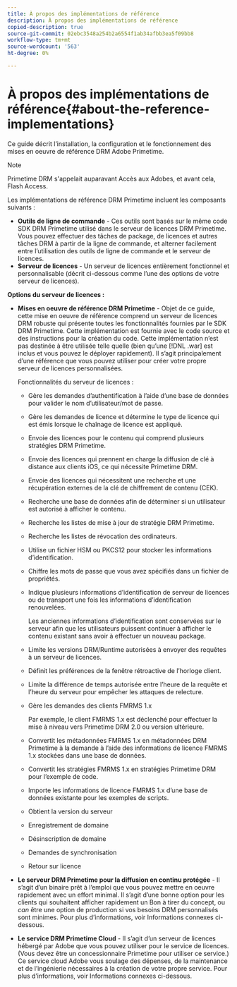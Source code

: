 ```yaml
---
title: À propos des implémentations de référence
description: À propos des implémentations de référence
copied-description: true
source-git-commit: 02ebc3548a254b2a6554f1ab34afbb3ea5f09bb8
workflow-type: tm+mt
source-wordcount: '563'
ht-degree: 0%

---
```


# À propos des implémentations de référence{#about-the-reference-implementations}

Ce guide décrit l’installation, la configuration et le fonctionnement des mises en oeuvre de référence DRM Adobe Primetime.

>[!NOTE]
>
>Primetime DRM s&#39;appelait auparavant Accès aux Adobes, et avant cela, Flash Access.

Les implémentations de référence DRM Primetime incluent les composants suivants :

* **Outils de ligne de commande** - Ces outils sont basés sur le même code SDK DRM Primetime utilisé dans le serveur de licences DRM Primetime. Vous pouvez effectuer des tâches de package, de licences et autres tâches DRM à partir de la ligne de commande, et alterner facilement entre l’utilisation des outils de ligne de commande et le serveur de licences.
* **Serveur de licences** - Un serveur de licences entièrement fonctionnel et personnalisable (décrit ci-dessous comme l’une des options de votre serveur de licences).

**Options du serveur de licences :**

* **Mises en oeuvre de référence DRM Primetime** - Objet de ce guide, cette mise en oeuvre de référence comprend un serveur de licences DRM robuste qui présente toutes les fonctionnalités fournies par le SDK DRM Primetime. Cette implémentation est fournie avec le code source et des instructions pour la création du code. Cette implémentation n’est pas destinée à être utilisée telle quelle (bien qu’une [!DNL .war] est inclus et vous pouvez le déployer rapidement). Il s’agit principalement d’une référence que vous pouvez utiliser pour créer votre propre serveur de licences personnalisées.

  Fonctionnalités du serveur de licences :

   * Gère les demandes d’authentification à l’aide d’une base de données pour valider le nom d’utilisateur/mot de passe.
   * Gère les demandes de licence et détermine le type de licence qui est émis lorsque le chaînage de licence est appliqué.
   * Envoie des licences pour le contenu qui comprend plusieurs stratégies DRM Primetime.
   * Envoie des licences qui prennent en charge la diffusion de clé à distance aux clients iOS, ce qui nécessite Primetime DRM.
   * Envoie des licences qui nécessitent une recherche et une récupération externes de la clé de chiffrement de contenu (CEK).
   * Recherche une base de données afin de déterminer si un utilisateur est autorisé à afficher le contenu.
   * Recherche les listes de mise à jour de stratégie DRM Primetime.
   * Recherche les listes de révocation des ordinateurs.
   * Utilise un fichier HSM ou PKCS12 pour stocker les informations d’identification.
   * Chiffre les mots de passe que vous avez spécifiés dans un fichier de propriétés.
   * Indique plusieurs informations d’identification de serveur de licences ou de transport une fois les informations d’identification renouvelées.

     Les anciennes informations d’identification sont conservées sur le serveur afin que les utilisateurs puissent continuer à afficher le contenu existant sans avoir à effectuer un nouveau package.
   * Limite les versions DRM/Runtime autorisées à envoyer des requêtes à un serveur de licences.
   * Définit les préférences de la fenêtre rétroactive de l’horloge client.
   * Limite la différence de temps autorisée entre l’heure de la requête et l’heure du serveur pour empêcher les attaques de relecture.
   * Gère les demandes des clients FMRMS 1.x

     Par exemple, le client FMRMS 1.x est déclenché pour effectuer la mise à niveau vers Primetime DRM 2.0 ou version ultérieure.
   * Convertit les métadonnées FMRMS 1.x en métadonnées DRM Primetime à la demande à l’aide des informations de licence FMRMS 1.x stockées dans une base de données.
   * Convertit les stratégies FMRMS 1.x en stratégies Primetime DRM pour l’exemple de code.
   * Importe les informations de licence FMRMS 1.x d’une base de données existante pour les exemples de scripts.
   * Obtient la version du serveur
   * Enregistrement de domaine
   * Désinscription de domaine
   * Demandes de synchronisation
   * Retour sur licence

* **Le serveur DRM Primetime pour la diffusion en continu protégée** - Il s’agit d’un binaire prêt à l’emploi que vous pouvez mettre en oeuvre rapidement avec un effort minimal. Il s’agit d’une bonne option pour les clients qui souhaitent afficher rapidement un Bon à tirer du concept, ou *can* être une option de production si vos besoins DRM personnalisés sont minimes. Pour plus d’informations, voir Informations connexes ci-dessous.

* **Le service DRM Primetime Cloud** - Il s’agit d’un serveur de licences hébergé par Adobe que vous pouvez utiliser pour le service de licences. (Vous devez être un concessionnaire Primetime pour utiliser ce service.) Ce service cloud Adobe vous soulage des dépenses, de la maintenance et de l’ingénierie nécessaires à la création de votre propre service. Pour plus d’informations, voir Informations connexes ci-dessous.

